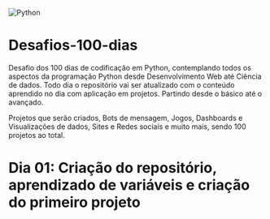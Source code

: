![Python](https://img.shields.io/badge/python-3670A0?style=for-the-badge&logo=python&logoColor=ffdd54)

# Desafios-100-dias

Desafio dos 100 dias de codificação em Python, contemplando todos os aspectos da programação Python desde Desenvolvimento Web até Ciência de dados. Todo dia o repositório vai ser atualizado com o conteúdo aprendido no dia com aplicação em projetos. Partindo desde o básico até o avançado.

Projetos que serão criados, Bots de mensagem, Jogos, Dashboards e Visualizações de dados, Sites e Redes sociais e muito mais, sendo 100 projetos ao total.

# Dia 01: Criação do repositório, aprendizado de variáveis e criação do primeiro projeto


